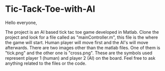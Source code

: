 # Tic-Tack-Toe-with-AI
Hello everyone,

The project is an AI based tick tac toe game developed in Matlab.
Clone the project and look for a file called as "mainController.m", this file is the where the game will start.
Human player will move first and the AI's will move afterwards.
There are two images other than the matlab files. One of them is "tick.png" and the other one is "cross.png". These are the symbols used represent player 1 (human) and player 2 (AI) on the board.
Feel free to ask anything related to the files or the code.
